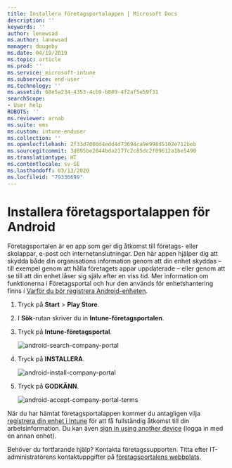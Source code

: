 ```yaml
---
title: Installera företagsportalappen | Microsoft Docs
description: ''
keywords: ''
author: lenewsad
ms.author: lanewsad
manager: dougeby
ms.date: 04/19/2019
ms.topic: article
ms.prod: ''
ms.service: microsoft-intune
ms.subservice: end-user
ms.technology: ''
ms.assetid: 68e5a234-4353-4cb9-b869-4f2af5e59f31
searchScope:
- User help
ROBOTS: ''
ms.reviewer: arnab
ms.suite: ems
ms.custom: intune-enduser
ms.collection: ''
ms.openlocfilehash: 2f33d7060d4edd4d73694ca9e998d5102e712beb
ms.sourcegitcommit: 3d895be2844bda2177c2c85dc2f09612a1be5490
ms.translationtype: HT
ms.contentlocale: sv-SE
ms.lasthandoff: 03/13/2020
ms.locfileid: "79336699"
---
```

# <a name="install-the-company-portal-app-for-android"></a>Installera företagsportalappen för Android

Företagsportalen är en app som ger dig åtkomst till företags- eller skolappar, e-post och internetanslutningar. Den här appen hjälper dig att skydda både din organisations information genom att din enhet skyddas – till exempel genom att hålla företagets appar uppdaterade – eller genom att se till att din enhet låser sig själv efter en viss tid. Mer information om funktionerna i Företagsportal och hur den används för enhetshantering finns i [Varför du bör registrera Android-enheten](why-enroll-android-device.md).  

1. Tryck på **Start** > **Play Store**.

2. I **Sök**-rutan skriver du in **Intune-företagsportalen**.  

3. Tryck på **Intune-företagsportal**.

    ![android-search-company-portal](./media/and-cpinstall-1-search-cp.png)

4. Tryck på **INSTALLERA**.

    ![android-install-company-portal](./media/and-cpinstall-2-install.png)

5. Tryck på **GODKÄNN**.

    ![android-accept-company-portal-terms](./media/and-cpinstall-3-cp-accept.png)

När du har hämtat företagsportalappen kommer du antagligen vilja [registrera din enhet i Intune](enroll-device-android-company-portal.md) för att få fullständig åtkomst till din arbetsinformation. Du kan även [sign in using another device](https://docs.microsoft.com/user-help/sign-in-to-the-company-portal#sign-in-from-another-device) (logga in med en annan enhet).  

Behöver du fortfarande hjälp? Kontakta företagssupporten. Titta efter IT-administratörens kontaktuppgifter på [företagsportalens webbplats](https://go.microsoft.com/fwlink/?linkid=2010980).
